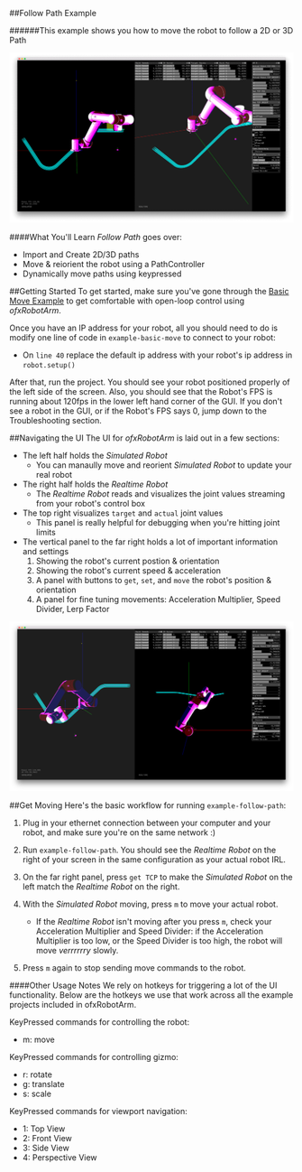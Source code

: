 
##Follow Path Example


######This example shows you how to move the robot to follow a 2D or 3D Path 

![screenshot](screengrab-path.gif)

####What You'll Learn
_Follow Path_ goes over:
  *  Import and Create 2D/3D paths
  *  Move & reiorient the robot using a PathController
  *  Dynamically move paths using keypressed
  

##Getting Started
To get started, make sure you've gone through the [Basic Move Example](https://github.com/danzeeeman/robotArmRepo/tree/mad-working/example-basic-move) to get comfortable with open-loop control using _ofxRobotArm_. 

Once you have an IP address for your robot, all you should need to do is modify one line of code in `example-basic-move` to connect to your robot:
   - On `line 40` replace the default ip address with your robot's ip address in `robot.setup()`
   
After that, run the project. You should see your robot positioned properly of the left side of the screen.
Also, you should see that the Robot's FPS is running about 120fps in the lower left hand corner of the GUI. If you don't see a robot in the GUI, or if the Robot's FPS says 0, jump down to the Troubleshooting section.

##Navigating the UI
The UI for _ofxRobotArm_ is laid out in a few sections:
  * The left half holds the _Simulated Robot_
      * You can manaully move and reorient _Simulated Robot_ to update your real robot
  * The right half holds the _Realtime Robot_
      * The _Realtime Robot_ reads and visualizes the joint values streaming from your robot's control box
  * The top right visualizes `target` and `actual` joint values
      * This panel is really helpful for debugging when you're hitting joint limits
  * The vertical panel to the far right holds a lot of important information and settings
      1. Showing the robot's current postion & orientation
      2. Showing the robot's current speed & acceleration
      3. A panel with buttons to `get`, `set`, and `move` the robot's position & orientation
      4. A panel for fine tuning movements: Acceleration Multiplier, Speed Divider, Lerp Factor

![screenshot-path](screengrab-path.png)

##Get Moving
Here's the basic workflow for running `example-follow-path`:

1. Plug in your ethernet connection between your computer and your robot, and make sure you're on the same network :)
2. Run `example-follow-path`. You should see the _Realtime Robot_ on the right of your screen in the same configuration as your actual robot IRL.
3. On the far right panel, press `get TCP` to make the _Simulated Robot_ on the left match the _Realtime Robot_ on the right.


5. With the _Simulated Robot_ moving, press `m` to move your actual robot.
   * If the _Realtime Robot_ isn't moving after you press `m`, check your Acceleration Multiplier and Speed Divider: if the Acceleration Multiplier is too low, or the Speed Divider is too high, the robot will move _verrrrrry_ slowly.
6. Press `m` again to stop sending move commands to the robot.


####Other Usage Notes
We rely on hotkeys for triggering a lot of the UI functionality. Below are the hotkeys we use that work across all the example projects included in ofxRobotArm.

KeyPressed commands for controlling the robot:
- m: move

KeyPressed commands for controlling gizmo:
- r: rotate
- g: translate
- s: scale

KeyPressed commands for viewport navigation:
- 1: Top View
- 2: Front View
- 3: Side View
- 4: Perspective View



